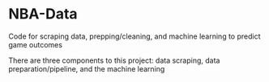 # NBA-Data
Code for scraping data, prepping/cleaning, and machine learning to predict game outcomes

There are three components to this project: data scraping, data preparation/pipeline, and the machine learning
